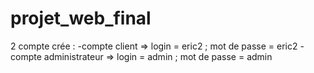 # projet_web_final

2 compte crée : 
-compte client => login = eric2 ; mot de passe = eric2
-compte administrateur => login = admin ; mot de passe = admin
